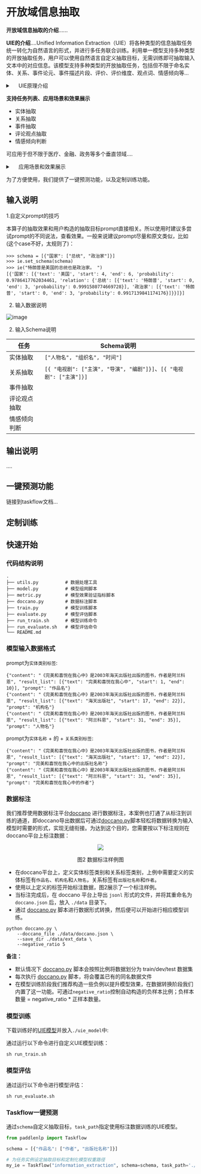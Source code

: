 # 开放域信息抽取

**开放域信息抽取的介绍**......

**UIE的介绍**....Unified Information Extraction（UIE）将各种类型的信息抽取任务统一转化为自然语言的形式，并进行多任务联合训练。利用单一模型支持多种类型的开放抽取任务，用户可以使用自然语言自定义抽取目标，无需训练即可抽取输入文本中的对应信息。该模型支持多种类型的开放抽取任务，包括但不限于命名实体、关系、事件论元、事件描述片段、评价、评价维度、观点词、情感倾向等...
<details><summary>&emsp; UIE原理介绍 </summary><div>
 该算子的技术方案是，将各种类型的信息抽取任务统一转化为自然语言的形式，并进行多任务联合训练，进而支持零样本信息抽取。模型的输入是待抽取文本（content）和自然语言描述的抽取目标（prompt），prompt通常建议的结构为“A的B”或“B”的形式，如下例子：
    <img src="https://user-images.githubusercontent.com/11793384/165440075-53487b01-692d-4f2e-b4e6-7dbd26bca28d.png" align="middle">
    <img src="https://user-images.githubusercontent.com/11793384/165440110-1d40b7f8-a490-4ba8-99eb-2cf607386a84.png" align="middle">
</div></details>
    
**支持任务列表、应用场景和效果展示**
- 实体抽取
- 关系抽取
- 事件抽取
- 评论观点抽取
- 情感倾向判断

可应用于但不限于医疗、金融、政务等多个垂直领域....

<details><summary>&emsp; 应用场景和效果展示 </summary><div>

 <img src="https://user-images.githubusercontent.com/11793384/165439119-5f6a7562-9f6c-4a23-8c76-6d4177759201.png" align="middle">
    <img src="https://user-images.githubusercontent.com/11793384/165439567-b05da240-1155-49d8-a0c9-f1e11d0b9099.png" align="middle">
    <img src="https://user-images.githubusercontent.com/11793384/165439514-ceeceafc-b782-4ed7-b8bd-f4c4f901e759.png" align="middle">
    <img src="" align="middle">
</div></details>


为了方便使用，我们提供了一键预测功能，以及定制训练功能。


## 输入说明

1.自定义prompt的技巧

本算子的抽取效果和用户构造的抽取目标prompt直接相关。所以使用时建议多尝试prompt的不同说法，查看效果。一般来说建议prompt尽量和原文类似，比如(这个case不好，太规则了)：
```
>>> schema = [{"国家": ["总统", "政治家"]}]
>>> ie.set_schema(schema)
>>> ie("特朗普是美国的总统也是政治家。 ")
[{'国家': [{'text': '美国', 'start': 4, 'end': 6, 'probability': 0.9786417762034461, 'relation': {'总统': [{'text': '特朗普', 'start': 0, 'end': 3, 'probability': 0.9991580774669728}], '政治家': [{'text': '特朗普', 'start': 0, 'end': 3, 'probability': 0.9917139841174176}]}}]}]
```

2. 输入数据说明

![image](https://user-images.githubusercontent.com/11793384/165436570-57f5d3db-fbda-409c-9be7-4bf20d5b48ed.png)


2. 输入Schema说明

| 任务 | Schema说明     |
| ---- | -------- |
| 实体抽取 | ```["人物名", "组织名", "时间"]``` |
| 关系抽取 | ```[{ "电视剧": ["主演", "导演", "编剧"]}]```、```[{ "电视剧": ["主演"]}]``` |
| 事件抽取 | |
| 评论观点抽取 | |
| 情感倾向判断 | |

## 输出说明
....

## 一键预测功能
链接到taskflow文档...

## 定制训练

## 快速开始

### 代码结构说明

```shell
.
├── utils.py          # 数据处理工具
├── model.py          # 模型组网脚本
├── metric.py         # 模型效果验证指标脚本
├── doccano.py        # 数据标注脚本
├── train.py          # 模型训练脚本
├── evaluate.py       # 模型评估脚本
├── run_train.sh      # 模型训练命令
├── run_evaluate.sh   # 模型评估命令
└── README.md
```

### 模型输入数据格式

prompt为`实体类别标签`:

```text
{"content": "《完美和喜悦在我心中》是2003年海天出版社出版的图书，作者是阿兰科恩", "result_list": [{"text": "完美和喜悦在我心中", "start": 1, "end": 10}], "prompt": "作品名"}
{"content": "《完美和喜悦在我心中》是2003年海天出版社出版的图书，作者是阿兰科恩", "result_list": [{"text": "海天出版社", "start": 17, "end": 22}], "prompt": "机构名"}
{"content": "《完美和喜悦在我心中》是2003年海天出版社出版的图书，作者是阿兰科恩", "result_list": [{"text": "阿兰科恩", "start": 31, "end": 35}], "prompt": "人物名"}
```

prompt为`实体名称` + 的 + `关系类别标签`:

```text
{"content": "《完美和喜悦在我心中》是2003年海天出版社出版的图书，作者是阿兰科恩", "result_list": [{"text": "海天出版社", "start": 17, "end": 22}], "prompt": "完美和喜悦在我心中的出版社名称"}
{"content": "《完美和喜悦在我心中》是2003年海天出版社出版的图书，作者是阿兰科恩", "result_list": [{"text": "阿兰科恩", "start": 31, "end": 35}], "prompt": "完美和喜悦在我心中的作者"}
```

### 数据标注

我们推荐使用数据标注平台[doccano](https://github.com/doccano/doccano) 进行数据标注，本案例也打通了从标注到训练的通道，即doccano导出数据后可通过[doccano.py](./doccano.py)脚本轻松将数据转换为输入模型时需要的形式，实现无缝衔接。为达到这个目的，您需要按以下标注规则在doccano平台上标注数据：

<div align="center">
    <img src=https://user-images.githubusercontent.com/40840292/164374314-9beea9ad-08ed-42bc-bbbc-9f68eb8a40ee.png />
    <p>图2 数据标注样例图<p/>
</div>

- 在doccano平台上，定义实体标签类别和关系标签类别，上例中需要定义的实体标签有`作品名`、`机构名`和`人物名`，关系标签有`出版社名称`和`作者`。
- 使用以上定义的标签开始标注数据，图2展示了一个标注样例。
- 当标注完成后，在 doccano 平台上导出 `jsonl` 形式的文件，并将其重命名为 `doccano.json` 后，放入 `./data` 目录下。
- 通过 [doccano.py](./doccano.py) 脚本进行数据形式转换，然后便可以开始进行相应模型训练。

```shell
python doccano.py \
    --doccano_file ./data/doccano.json \
    --save_dir ./data/ext_data \
    --negative_ratio 5
```

**备注：**
- 默认情况下 [doccano.py](./doccano.py) 脚本会按照比例将数据划分为 train/dev/test 数据集
- 每次执行 [doccano.py](./doccano.py) 脚本，将会覆盖已有的同名数据文件
- 在模型训练阶段我们推荐构造一些负例以提升模型效果，在数据转换阶段我们内置了这一功能。可通过`negative_ratio`控制自动构造的负样本比例；负样本数量 = negative_ratio * 正样本数量。

### 模型训练

下载训练好的[UIE模型](https://bj.bcebos.com/paddlenlp/taskflow/information_extraction/uie/model_state.pdparams)并放入`./uie_model`中:

通过运行以下命令进行自定义UIE模型训练：

```shell
sh run_train.sh
```

### 模型评估

通过运行以下命令进行模型评估：

```shell
sh run_evaluate.sh
```

### Taskflow一键预测

通过`schema`自定义抽取目标，`task_path`指定使用标注数据训练的UIE模型。

```python
from paddlenlp import Taskflow

schema = [{"作品名": ["作者", "出版社名称"]}]

# 为任务实例设定抽取目标和定制化模型权重路径
my_ie = Taskflow("information_extraction", schema=schema, task_path='./checkpoint/model_best')
```

